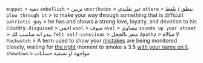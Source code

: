 `muppet` > دمية
`embellish` > تزيين
`unorthodox` > غير تقليدي
`uttere` > ينطق / يلفظ
`plow through it` > to make your way through something that is difficult
`patriotic guy` > he has and shows a strong love, loyalty, and devotion to his country.
`disguised` > اخفى
`wool` > صوف
`oval` > بيضاوي
`sounds up your street` > يبدو انه مناسب لك
`felt self-conscious` > شعر بالخجل
`Apathy` > لا مبالاة
`Packwatch` > A term used to show your [mistakes](https://www.urbandictionary.com/define.php?term=mistakes) are being monitored closely, waiting for [the right](https://www.urbandictionary.com/define.php?term=the%20right) moment to smoke a 3.5 [with your name on it](https://www.urbandictionary.com/define.php?term=with%20your%20name%20on%20it).
`showdown` > مواجهة او تصفية حسابات
